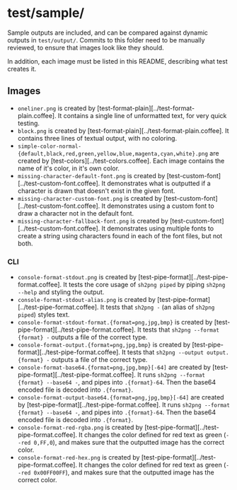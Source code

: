 # test/sample/

Sample outputs are included, and can be compared against dynamic outputs in `test/output/`.
Commits to this folder need to be manually reviewed, to ensure that images look like they should.

In addition, each image must be listed in this README, describing what test creates it.

## Images

- `oneliner.png`
  is created by [test-format-plain][../test-format-plain.coffee].
  It contains a single line of unformatted text, for very quick testing.
- `block.png`
  is created by [test-format-plain][../test-format-plain.coffee].
  It contains three lines of textual output, with no coloring.
- `simple-color-normal-{default,black,red,green,yellow,blue,magenta,cyan,white}.png`
  are created by [test-colors][../test-colors.coffee].
  Each image contains the name of it's color, in it's own color.
- `missing-character-default-font.png`
  is created by [test-custom-font][../test-custom-font.coffee].
  It demonstrates what is outputted if a character is drawn that doesn't exist in the given font.
- `missing-character-custom-font.png`
  is created by [test-custom-font][../test-custom-font.coffee].
  It demonstrates using a custom font to draw a character not in the default font.
- `missing-character-fallback-font.png`
  is created by [test-custom-font][../test-custom-font.coffee].
  It demonstrates using multiple fonts to create a string using characters found in each of the font files, but not both.

### CLI

- `console-format-stdout.png`
  is created by [test-pipe-format][../test-pipe-format.coffee].
  It tests the core usage of `sh2png piped` by piping `sh2png --help` and styling the output.
- `console-format-stdout-alias.png`
  is created by [test-pipe-format][../test-pipe-format.coffee].
  It tests that `sh2png -` (an alias of `sh2png piped`) styles text.
- `console-format-stdout-format.{format=png,jpg,bmp}`
  is created by [test-pipe-format][../test-pipe-format.coffee].
  It tests that `sh2png --format {format} -` outputs a file of the correct type.
- `console-format-output.{format=png,jpg,bmp}`
  is created by [test-pipe-format][../test-pipe-format.coffee].
  It tests that `sh2png --output output.{format} -` outputs a file of the correct type.
- `console-format-base64.{format=png,jpg,bmp}[-64]`
  are created by [test-pipe-format][../test-pipe-format.coffee].
  It runs `sh2png --format {format} --base64 -`, and pipes into `.{format}-64`.
  Then the base64 encoded file is decoded into `.{format}`.
- `console-format-output-base64.{format=png,jpg,bmp}[-64]`
  are created by [test-pipe-format][../test-pipe-format.coffee].
  It runs `sh2png --format {format} --base64 -`, and pipes into `.{format}-64`.
  Then the base64 encoded file is decoded into `.{format}`.
- `console-format-red-rgba.png`
  is created by [test-pipe-format][../test-pipe-format.coffee].
  It changes the color defined for red text as green (`--red 0,FF,0`), and makes sure that the outputted image has the
  correct color.
- `console-format-red-hex.png`
  is created by [test-pipe-format][../test-pipe-format.coffee].
  It changes the color defined for red text as green (`--red 0x00FF00FF`), and makes sure that the outputted image has
  the correct color.
